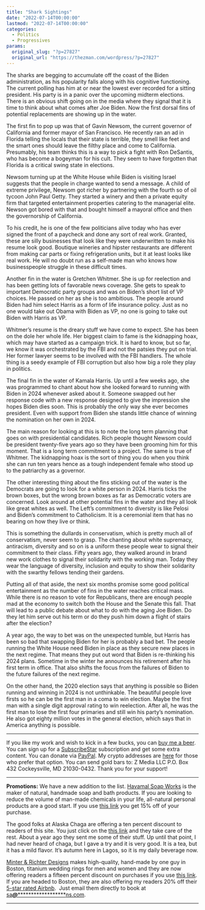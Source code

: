 ```yaml
---
title: "Shark Sightings"
date: "2022-07-14T00:00:00"
lastmod: "2022-07-14T00:00:00"
categories:
  - Politics
  - Progressives
params:
  original_slug: "?p=27827"
  original_url: "https://thezman.com/wordpress/?p=27827"
---
```


The sharks are begging to accumulate off the coast of the Biden
administration, as his popularity falls along with his cognitive
functioning. The current polling has him at or near the lowest ever
recorded for a sitting president. His party is in a panic over the
upcoming midterm elections. There is an obvious shift going on in the
media where they signal that it is time to think about what comes after
Joe Biden. Now the first dorsal fins of potential replacements are
showing up in the water.

The first fin to pop up was that of Gavin Newsom, the current governor
of California and former mayor of San Francisco. He recently ran an ad
in Florida telling the locals that their state is terrible, they smell
like feet and the smart ones should leave the filthy place and come to
California. Presumably, his team thinks this is a way to pick a fight
with Ron DeSantis, who has become a bogeyman for his cult. They seem to
have forgotten that Florida is a critical swing state in elections.

Newsom turning up at the White House while Biden is visiting Israel
suggests that the people in charge wanted to send a message. A child of
extreme privilege, Newsom got richer by partnering with the fourth so of
oil tycoon John Paul Getty. They started a winery and then a private
equity firm that targeted entertainment properties catering to the
managerial elite. Newson got bored with that and bought himself a
mayoral office and then the governorship of California.

To his credit, he is one of the few politicians alive today who has ever
signed the front of a paycheck and done any sort of real work. Granted,
these are silly businesses that look like they were underwritten to make
his resume look good. Boutique wineries and hipster restaurants are
different from making car parts or fixing refrigeration units, but it at
least looks like real work. He will no doubt run as a self-made man who
knows how businesspeople struggle in these difficult times.

Another fin in the water is Gretchen Whitmer. She is up for reelection
and has been getting lots of favorable news coverage. She gets to speak
to important Democratic party groups and was on Biden’s short list of VP
choices. He passed on her as she is too ambitious. The people around
Biden had him select Harris as a form of life insurance policy. Just as
no one would take out Obama with Biden as VP, no one is going to take
out Biden with Harris as VP.

Whitmer’s resume is the dreary stuff we have come to expect. She has
been on the dole her whole life. Her biggest claim to fame is the
kidnapping hoax, which may have started as a campaign trick. It is hard
to know, but so far, we know it was orchestrated by the FBI and not the
patsies they put on trial. Her former lawyer seems to be involved with
the FBI handlers. The whole thing is a seedy example of FBI corruption
but also how big a role they play in politics.

The final fin in the water of Kamala Harris. Up until a few weeks ago,
she was programmed to chant about how she looked forward to running with
Biden in 2024 whenever asked about it. Someone swapped out her response
code with a new response designed to give the impression she hopes Biden
dies soon. This is probably the only way she ever becomes president.
Even with support from Biden she stands little chance of winning the
nomination on her own in 2024.

The main reason for looking at this is to note the long term planning
that goes on with presidential candidates. Rich people thought Newsom
could be president twenty-five years ago so they have been grooming him
for this moment. That is a long term commitment to a project. The same
is true of Whitmer. The kidnapping hoax is the sort of thing you do when
you think she can run ten years hence as a tough independent female who
stood up to the patriarchy as a governor.

The other interesting thing about the fins sticking out of the water is
the Democrats are going to look for a white person in 2024. Harris ticks
the brown boxes, but the wrong brown boxes as far as Democratic voters
are concerned. Look around at other potential fins in the water and they
all look like great whites as well. The Left’s commitment to diversity
is like Pelosi and Biden’s commitment to Catholicism. It is a ceremonial
item that has no bearing on how they live or think.

This is something the dullards in conservatism, which is pretty much all
of conservatism, never seem to grasp. The chanting about white
supremacy, antiracism, diversity and so on is a uniform these people
wear to signal their commitment to their class. Fifty years ago, they
walked around in brand new work clothes to signal their solidarity with
the working man. Today they wear the language of diversity, inclusion
and equity to show their solidarity with the swarthy fellows tending
their gardens.

Putting all of that aside, the next six months promise some good
political entertainment as the number of fins in the water reaches
critical mass. While there is no reason to vote for Republicans, there
are enough people mad at the economy to switch both the House and the
Senate this fall. That will lead to a public debate about what to do
with the aging Joe Biden. Do they let him serve out his term or do they
push him down a flight of stairs after the election?

A year ago, the way to bet was on the unexpected tumble, but Harris has
been so bad that swapping Biden for her is probably a bad bet. The
people running the White House need Biden in place as they secure new
places in the next regime. That means they put out word that Biden is
re-thinking his 2024 plans. Sometime in the winter he announces his
retirement after his first term in office. That also shifts the focus
from the failures of Biden to the future failures of the next regime.

On the other hand, the 2020 election says that anything is possible so
Biden running and winning in 2024 is not unthinkable. The beautiful
people love firsts so he can be the first man in a coma to win election.
Maybe the first man with a single digit approval rating to win
reelection. After all, he was the first man to lose the first four
primaries and still win his party’s nomination. He also got eighty
million votes in the general election, which says that in America
anything is possible.

------------------------------------------------------------------------

If you like my work and wish to kick in a few bucks, you can
<a href="https://www.buymeacoffee.com/mujolulu" rel="noopener"
target="_blank">buy me a beer</a>. You can sign up for a
<a href="https://www.subscribestar.com/the-z-blog" rel="noopener"
target="_blank">SubscribeStar</a> subscription and get some extra
content. You can donate via <a
href="https://www.paypal.com/donate/?cmd=_s-xclick&amp;hosted_button_id=UDAS2Q8JYA6CN&amp;source=url"
rel="noopener" target="_blank">PayPal</a>. My crypto addresses are
<a href="https://thezman.com/wordpress/?page_id=22713" rel="noopener"
target="_blank">here</a> for those who prefer that option. You can send
gold bars to: Z Media LLC P.O. Box 432 Cockeysville, MD 21030-0432.
Thank you for your support!

------------------------------------------------------------------------

**Promotions:** We have a new addition to the list.
<a href="https://havamalsoapworks.com/" rel="noopener"
target="_blank">Havamal Soap Works</a> is the maker of natural, handmade
soap and bath products. If you are looking to reduce the volume of
man-made chemicals in your life, all-natural personal products are a
good start. If you use
<a href="https://havamalsoapworks.com/discount/ZMAN" rel="noopener"
target="_blank">this link</a> you get 15% off of your purchase.

The good folks at Alaska Chaga are offering a ten percent discount to
readers of this site. You just click on the
<a href="https://alaskachaga.us/discount/ZMAN" rel="noopener noreferrer"
target="_blank">this link</a> and they take care of the rest. About a
year ago they sent me some of their stuff. Up until that point, I had
never heard of chaga, but I gave a try and it is very good. It is a tea,
but it has a mild flavor. It’s autumn here in Lagos, so it is my daily
beverage now.

<a href="https://www.minterandrichterdesigns.com/"
rel="noreferrer nofollow noopener" target="_blank">Minter &amp; Richter
Designs</a> makes high-quality, hand-made by one guy in Boston, titanium
wedding rings for men and women and they are now offering readers a
fifteen percent discount on purchases if you use
<a href="https://www.minterandrichterdesigns.com/discount/ZMAN"
rel="noreferrer nofollow noopener" target="_blank">this link</a>.
<span class="highlight"><span class="colour"><span class="font"><span class="size">If
you are headed to Boston, they are also offering my readers 20% off
their <a
href="https://www.airbnb.com/users/7988017/listings?user_id=7988017&amp;s=3"
rel="noopener noreferrer" target="_blank">5-star rated Airbnb</a>.  Just
email them directly to book at
<a href="mailto:sa***@*********************ns.com"
data-original-string="NfwjkuBZ4bplScfNELUhIQ==cb76xmuQU1rCYIZ0t8xlL9YiMra2N5CfAArsJ287OM7it89v4Lh8oyrCBVlwK+nCiOF"><span
class="apbct-email-encoder"
data-original-string="S8eAC9Cen8bUEgN85k6p4A==cb7U6jRyhheko6Xh2sQY03xH0CwpEssUsARVu7xbA2YapCrJxhr6nJDalgxLIECx+pt"
title="This contact has been encoded by Anti-Spam by CleanTalk. Click to decode. To finish the decoding make sure that JavaScript is enabled in your browser.">sa<span
class="apbct-blur">***</span>@<span
class="apbct-blur">*********************</span>ns.com</span></a>.</span></span></span></span>

------------------------------------------------------------------------
